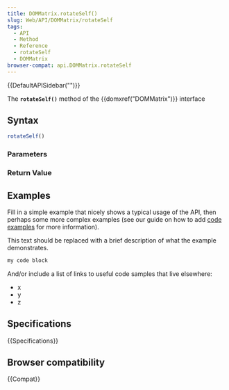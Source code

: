 ```yaml
---
title: DOMMatrix.rotateSelf()
slug: Web/API/DOMMatrix/rotateSelf
tags:
  - API
  - Method
  - Reference
  - rotateSelf
  - DOMMatrix
browser-compat: api.DOMMatrix.rotateSelf
---
```

{{DefaultAPISidebar("")}}

The **`rotateSelf()`** method of the {{domxref("DOMMatrix")}} interface 

## Syntax

```js
rotateSelf()
```

### Parameters



### Return Value



## Examples

Fill in a simple example that nicely shows a typical usage of the API, then perhaps some more complex examples (see our guide on how to add [code examples](/en-US/docs/MDN/Contribute/Structures/Code_examples) for more information).

This text should be replaced with a brief description of what the example demonstrates.

```js
my code block
```

And/or include a list of links to useful code samples that live elsewhere:

*   x
*   y
*   z

## Specifications

{{Specifications}}

## Browser compatibility

{{Compat}}

